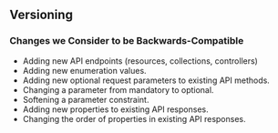 ## Versioning

### Changes we Consider to be Backwards-Compatible

- Adding new API endpoints (resources, collections, controllers)
- Adding new enumeration values.
- Adding new optional request parameters to existing API methods.
- Changing a parameter from mandatory to optional.
- Softening a parameter constraint.
- Adding new properties to existing API responses.
- Changing the order of properties in existing API responses.
